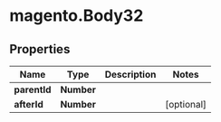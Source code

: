 # magento.Body32

## Properties
Name | Type | Description | Notes
------------ | ------------- | ------------- | -------------
**parentId** | **Number** |  | 
**afterId** | **Number** |  | [optional] 


